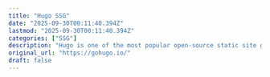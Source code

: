 ```yaml
---
title: "Hugo SSG"
date: "2025-09-30T00:11:40.394Z"
lastmod: "2025-09-30T00:11:40.394Z"
categories: ["SSG"]
description: "Hugo is one of the most popular open-source static site generators. With its amazing speed and flexibility, Hugo makes building websites fun again."
original_url: "https://gohugo.io/"
draft: false
---
```

